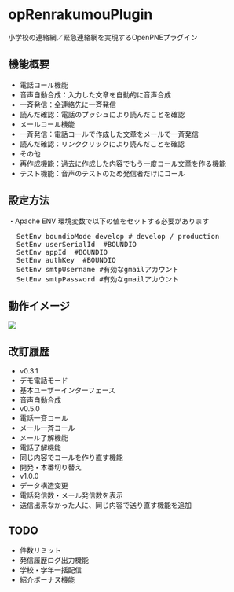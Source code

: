 opRenrakumouPlugin
==================

小学校の連絡網／緊急連絡網を実現するOpenPNEプラグイン

機能概要
----
- 電話コール機能
 - 音声自動合成：入力した文章を自動的に音声合成
 - 一斉発信：全連絡先に一斉発信
 - 読んだ確認：電話のプッシュにより読んだことを確認
- メールコール機能
 - 一斉発信：電話コールで作成した文章をメールで一斉発信
 - 読んだ確認：リンククリックにより読んだことを確認
- その他
 - 再作成機能：過去に作成した内容でもう一度コール文章を作る機能
 - テスト機能：音声のテストのため発信者だけにコール


設定方法
----
・Apache ENV 環境変数で以下の値をセットする必要があります

<pre>
  SetEnv boundioMode develop # develop / production
  SetEnv userSerialId  #BOUNDIO
  SetEnv appId  #BOUNDIO
  SetEnv authKey  #BOUNDIO
  SetEnv smtpUsername #有効なgmailアカウント
  SetEnv smtpPassword #有効なgmailアカウント
</pre>

動作イメージ
----
<img src="http://i3.minus.com/jAtUkahXKnI73.png">


改訂履歴
----
- v0.3.1
 - デモ電話モード
 - 基本ユーザーインターフェース
 - 音声自動合成
- v0.5.0
 - 電話一斉コール
 - メール一斉コール
 - メール了解機能
 - 電話了解機能
 - 同じ内容でコールを作り直す機能
 - 開発・本番切り替え
- v1.0.0
 - データ構造変更
 - 電話発信数・メール発信数を表示
 - 送信出来なかった人に、同じ内容で送り直す機能を追加

TODO
----
- 件数リミット
- 発信履歴ログ出力機能
- 学校・学年一括配信
- 紹介ボーナス機能
